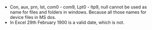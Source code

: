 - Con, aux, prn, lst, com0 - com9, Lpt0 - ltp9, null cannot be used as name for files and folders in windows. Because all those names for device files in MS dos.
- In Excel 29th February 1900 is a valid date, which is not.
